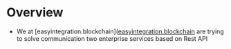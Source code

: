 # Overview

- We at [easyintegration.blockchain]([easyintegration.blockchain](https://bafybeif5xh32a2d5764qbskkt3umtgffwv7q5ttuwsw3jhq3oldkotjecq.ipfs.infura-ipfs.io) are trying to solve communication two enterprise services based on Rest API
